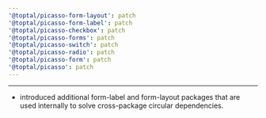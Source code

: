 ```yaml
---
'@toptal/picasso-form-layout': patch
'@toptal/picasso-form-label': patch
'@toptal/picasso-checkbox': patch
'@toptal/picasso-forms': patch
'@toptal/picasso-switch': patch
'@toptal/picasso-radio': patch
'@toptal/picasso-form': patch
'@toptal/picasso': patch
---
```


---

- introduced additional form-label and form-layout packages that are used internally to solve cross-package circular dependencies.
